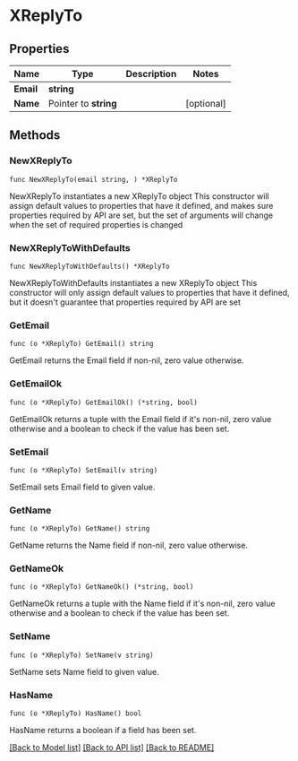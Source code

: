 # XReplyTo

## Properties

Name | Type | Description | Notes
------------ | ------------- | ------------- | -------------
**Email** | **string** |  | 
**Name** | Pointer to **string** |  | [optional] 

## Methods

### NewXReplyTo

`func NewXReplyTo(email string, ) *XReplyTo`

NewXReplyTo instantiates a new XReplyTo object
This constructor will assign default values to properties that have it defined,
and makes sure properties required by API are set, but the set of arguments
will change when the set of required properties is changed

### NewXReplyToWithDefaults

`func NewXReplyToWithDefaults() *XReplyTo`

NewXReplyToWithDefaults instantiates a new XReplyTo object
This constructor will only assign default values to properties that have it defined,
but it doesn't guarantee that properties required by API are set

### GetEmail

`func (o *XReplyTo) GetEmail() string`

GetEmail returns the Email field if non-nil, zero value otherwise.

### GetEmailOk

`func (o *XReplyTo) GetEmailOk() (*string, bool)`

GetEmailOk returns a tuple with the Email field if it's non-nil, zero value otherwise
and a boolean to check if the value has been set.

### SetEmail

`func (o *XReplyTo) SetEmail(v string)`

SetEmail sets Email field to given value.


### GetName

`func (o *XReplyTo) GetName() string`

GetName returns the Name field if non-nil, zero value otherwise.

### GetNameOk

`func (o *XReplyTo) GetNameOk() (*string, bool)`

GetNameOk returns a tuple with the Name field if it's non-nil, zero value otherwise
and a boolean to check if the value has been set.

### SetName

`func (o *XReplyTo) SetName(v string)`

SetName sets Name field to given value.

### HasName

`func (o *XReplyTo) HasName() bool`

HasName returns a boolean if a field has been set.


[[Back to Model list]](../README.md#documentation-for-models) [[Back to API list]](../README.md#documentation-for-api-endpoints) [[Back to README]](../README.md)


